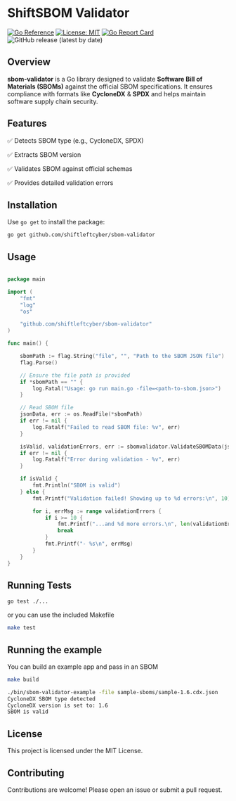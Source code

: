 # ShiftSBOM Validator

[![Go Reference](https://pkg.go.dev/badge/github.com/shiftleftcyber/sbom-validator.svg)](https://pkg.go.dev/github.com/shiftleftcyber/sbom-validator)
[![License: MIT](https://img.shields.io/badge/License-MIT-blue.svg)](LICENSE)
[![Go Report Card](https://goreportcard.com/badge/github.com/shiftleftcyber/sbom-validator)](https://goreportcard.com/report/github.com/shiftleftcyber/sbom-validator)
![GitHub release (latest by date)](https://img.shields.io/github/v/release/shiftleftcyber/sbom-validator)

## Overview

**sbom-validator** is a Go library designed to validate
**Software Bill of Materials (SBOMs)** against the official
SBOM specifications. It ensures compliance with formats like
**CycloneDX** & **SPDX** and helps maintain software supply chain security.

## Features

✅ Detects SBOM type (e.g., CycloneDX, SPDX)

✅ Extracts SBOM version

✅ Validates SBOM against official schemas

✅ Provides detailed validation errors

## Installation

Use `go get` to install the package:

```sh
go get github.com/shiftleftcyber/sbom-validator
```

## Usage

```go

package main

import (
    "fmt"
    "log"
    "os"

    "github.com/shiftleftcyber/sbom-validator"
)

func main() {

    sbomPath := flag.String("file", "", "Path to the SBOM JSON file")
    flag.Parse()

    // Ensure the file path is provided
    if *sbomPath == "" {
        log.Fatal("Usage: go run main.go -file=<path-to-sbom.json>")
    }

    // Read SBOM file
    jsonData, err := os.ReadFile(*sbomPath)
    if err != nil {
        log.Fatalf("Failed to read SBOM file: %v", err)
    }

    isValid, validationErrors, err := sbomvalidator.ValidateSBOMData(jsonData)
    if err != nil {
        log.Fatalf("Error during validation - %v", err)
    }

    if isValid {
        fmt.Println("SBOM is valid")
    } else {
        fmt.Printf("Validation failed! Showing up to %d errors:\n", 10)

        for i, errMsg := range validationErrors {
            if i >= 10 {
                fmt.Printf("...and %d more errors.\n", len(validationErrors)-10)
                break
            }
            fmt.Printf("- %s\n", errMsg)
        }
    }
}
```

## Running Tests

```sh
go test ./...
```

or you can use the included Makefile

```sh
make test
```

## Running the example

You can build an example app and pass in an SBOM

```sh
make build

./bin/sbom-validator-example -file sample-sboms/sample-1.6.cdx.json
CycloneDX SBOM type detected
CycloneDX version is set to: 1.6
SBOM is valid
```

## License

This project is licensed under the MIT License.

## Contributing

Contributions are welcome! Please open an issue or submit a pull request.
